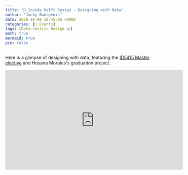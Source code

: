 ```yaml
---
title: "📅 Inside Delft Design - Designing with Data"
author: "Jacky Bourgeois"
date: 2020-10-08 18:45:00 +0000
categories: [📅 Events]
tags: [Data-Centric Design 📊]
math: true
mermaid: true
pin: false
---
```


Here is a glimpse of designing with data, featuring the [ID5415 Master elective](/posts/edu-id5415-wheelchair) and Hosana Morales's graduation project.

<iframe width="560" height="315" src="https://www.youtube.com/embed/uS0HrU0m2rs" frameborder="0" allow="accelerometer; autoplay; clipboard-write; encrypted-media; gyroscope; picture-in-picture" allowfullscreen></iframe>